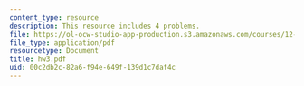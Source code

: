 ```yaml
---
content_type: resource
description: This resource includes 4 problems.
file: https://ol-ocw-studio-app-production.s3.amazonaws.com/courses/12-201-essentials-of-geophysics-fall-2004/00c2db2c82a6f94e649f139d1c7daf4c_hw3.pdf
file_type: application/pdf
resourcetype: Document
title: hw3.pdf
uid: 00c2db2c-82a6-f94e-649f-139d1c7daf4c
---
```

